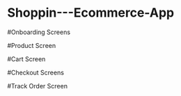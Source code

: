 # Shoppin---Ecommerce-App

#Onboarding Screens



#Product Screen



#Cart Screen



#Checkout Screens



#Track Order Screen
